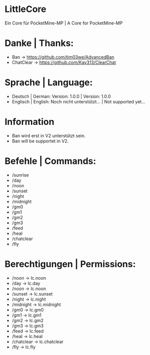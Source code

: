 # LittleCore #
Ein Core für PocketMine-MP | A Core for PocketMine-MP

# Danke | Thanks: #
- Ban -> https://github.com/tim03we/AdvancedBan
- ChatClear -> https://github.com/Kay313/ClearChat

# Sprache | Language: #
- Deutsch | German: Version: 1.0.0 | Version: 1.0.0
- Englisch | English: Noch nicht unterstützt... | Not supported yet...

# Information #
- Ban wird erst in V2 unterstützt sein.
- Ban will be supportet in V2.

# Befehle | Commands: #

- /sunrise
- /day
- /noon
- /sunset
- /night
- /midnight
- /gm0
- /gm1
- /gm2
- /gm3
- /feed
- /heal
- /chatclear
- /fly

# Berechtigungen | Permissions: #

- /noon -> lc.noon
- /day -> lc.day
- /noon -> lc.noon
- /sunset -> lc.sunset
- /night -> lc.night
- /midnight -> lc.midnight
- /gm0 -> lc.gm0
- /gm1 -> lc.gm1
- /gm2 -> lc.gm2
- /gm3 -> lc.gm3
- /feed -> lc.feed
- /heal -> lc.heal
- /chatclear -> lc.chatclear
- /fly -> lc.fly
